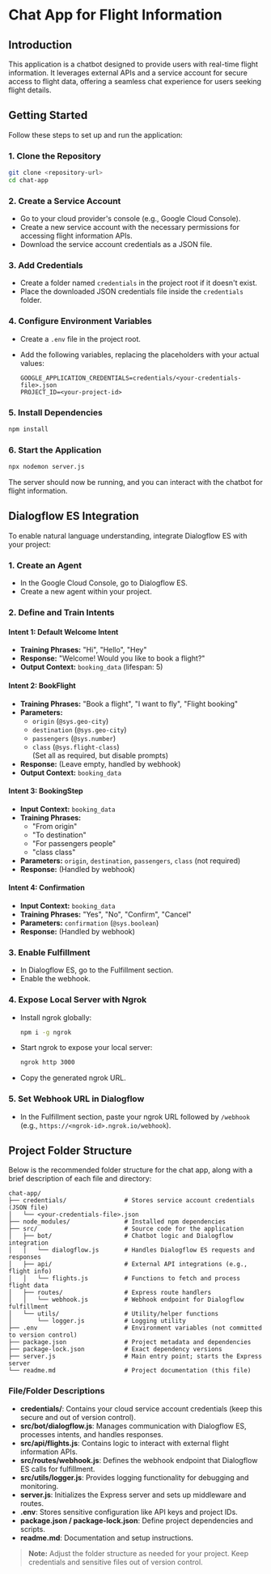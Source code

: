# Chat App for Flight Information

## Introduction

This application is a chatbot designed to provide users with real-time flight information. It leverages external APIs and a service account for secure access to flight data, offering a seamless chat experience for users seeking flight details.

## Getting Started

Follow these steps to set up and run the application:

### 1. Clone the Repository

```bash
git clone <repository-url>
cd chat-app
```

### 2. Create a Service Account

-   Go to your cloud provider's console (e.g., Google Cloud Console).
-   Create a new service account with the necessary permissions for accessing flight information APIs.
-   Download the service account credentials as a JSON file.

### 3. Add Credentials

-   Create a folder named `credentials` in the project root if it doesn't exist.
-   Place the downloaded JSON credentials file inside the `credentials` folder.

### 4. Configure Environment Variables

-   Create a `.env` file in the project root.
-   Add the following variables, replacing the placeholders with your actual values:

    ```
    GOOGLE_APPLICATION_CREDENTIALS=credentials/<your-credentials-file>.json
    PROJECT_ID=<your-project-id>
    ```

### 5. Install Dependencies

```bash
npm install
```

### 6. Start the Application

```bash
npx nodemon server.js
```

The server should now be running, and you can interact with the chatbot for flight information.

## Dialogflow ES Integration

To enable natural language understanding, integrate Dialogflow ES with your project:

### 1. Create an Agent

-   In the Google Cloud Console, go to Dialogflow ES.
-   Create a new agent within your project.

### 2. Define and Train Intents

#### Intent 1: Default Welcome Intent

-   **Training Phrases:** "Hi", "Hello", "Hey"
-   **Response:** "Welcome! Would you like to book a flight?"
-   **Output Context:** `booking_data` (lifespan: 5)

#### Intent 2: BookFlight

-   **Training Phrases:** "Book a flight", "I want to fly", "Flight booking"
-   **Parameters:**
    -   `origin` (`@sys.geo-city`)
    -   `destination` (`@sys.geo-city`)
    -   `passengers` (`@sys.number`)
    -   `class` (`@sys.flight-class`)  
        (Set all as required, but disable prompts)
-   **Response:** (Leave empty, handled by webhook)
-   **Output Context:** `booking_data`

#### Intent 3: BookingStep

-   **Input Context:** `booking_data`
-   **Training Phrases:**
    -   "From origin"
    -   "To destination"
    -   "For passengers people"
    -   "class class"
-   **Parameters:** `origin`, `destination`, `passengers`, `class` (not required)
-   **Response:** (Handled by webhook)

#### Intent 4: Confirmation

-   **Input Context:** `booking_data`
-   **Training Phrases:** "Yes", "No", "Confirm", "Cancel"
-   **Parameters:** `confirmation` (`@sys.boolean`)
-   **Response:** (Handled by webhook)

### 3. Enable Fulfillment

-   In Dialogflow ES, go to the Fulfillment section.
-   Enable the webhook.

### 4. Expose Local Server with Ngrok

-   Install ngrok globally:
    ```bash
    npm i -g ngrok
    ```
-   Start ngrok to expose your local server:
    ```bash
    ngrok http 3000
    ```
-   Copy the generated ngrok URL.

### 5. Set Webhook URL in Dialogflow

-   In the Fulfillment section, paste your ngrok URL followed by `/webhook` (e.g., `https://<ngrok-id>.ngrok.io/webhook`).

## Project Folder Structure

Below is the recommended folder structure for the chat app, along with a brief description of each file and directory:

```
chat-app/
├── credentials/                # Stores service account credentials (JSON file)
│   └── <your-credentials-file>.json
├── node_modules/               # Installed npm dependencies
├── src/                        # Source code for the application
│   ├── bot/                    # Chatbot logic and Dialogflow integration
│   │   └── dialogflow.js       # Handles Dialogflow ES requests and responses
│   ├── api/                    # External API integrations (e.g., flight info)
│   │   └── flights.js          # Functions to fetch and process flight data
│   ├── routes/                 # Express route handlers
│   │   └── webhook.js          # Webhook endpoint for Dialogflow fulfillment
│   └── utils/                  # Utility/helper functions
│       └── logger.js           # Logging utility
├── .env                        # Environment variables (not committed to version control)
├── package.json                # Project metadata and dependencies
├── package-lock.json           # Exact dependency versions
├── server.js                   # Main entry point; starts the Express server
└── readme.md                   # Project documentation (this file)
```

### File/Folder Descriptions

-   **credentials/**: Contains your cloud service account credentials (keep this secure and out of version control).
-   **src/bot/dialogflow.js**: Manages communication with Dialogflow ES, processes intents, and handles responses.
-   **src/api/flights.js**: Contains logic to interact with external flight information APIs.
-   **src/routes/webhook.js**: Defines the webhook endpoint that Dialogflow ES calls for fulfillment.
-   **src/utils/logger.js**: Provides logging functionality for debugging and monitoring.
-   **server.js**: Initializes the Express server and sets up middleware and routes.
-   **.env**: Stores sensitive configuration like API keys and project IDs.
-   **package.json / package-lock.json**: Define project dependencies and scripts.
-   **readme.md**: Documentation and setup instructions.

> **Note:** Adjust the folder structure as needed for your project. Keep credentials and sensitive files out of version control.
